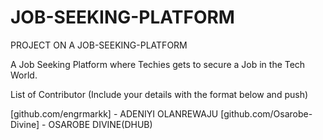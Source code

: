 # JOB-SEEKING-PLATFORM

 PROJECT ON A JOB-SEEKING-PLATFORM 
 
 A Job Seeking Platform where Techies gets to secure a Job in the Tech World.

List of Contributor (Include your details with the format below and push)


[github.com/engrmarkk] - ADENIYI OLANREWAJU
[github.com/Osarobe-Divine] - OSAROBE DIVINE(DHUB)
